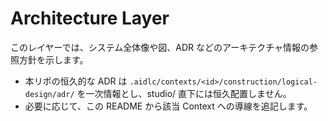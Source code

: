 # Architecture Layer

このレイヤーでは、システム全体像や図、ADR などのアーキテクチャ情報の参照方針を示します。

- 本リポの恒久的な ADR は `.aidlc/contexts/<id>/construction/logical-design/adr/` を一次情報とし、studio/ 直下には恒久配置しません。
- 必要に応じて、この README から該当 Context への導線を追記します。
